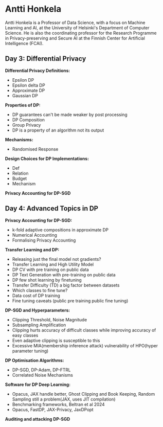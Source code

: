 # Antti Honkela

Antti Honkela is a Professor of Data Science, with a focus on Machine Learning and AI, at the University of Helsinki's Department of Computer Science. He is also the coordinating professor for the Research Programme in Privacy-preserving and Secure AI at the Finnish Center for Artificial Intelligence (FCAI).

## Day 3: Differential Privacy

**Differential Privacy Definitions:**
- Epsilon DP
- Epsilon delta DP
- Approximate DP
- Gaussian DP

**Properties of DP:**
- DP guarantees can't be made weaker by post processing
- DP Composition
- Group Privacy
- DP is a property of an algorithm not its output

**Mechanisms:**
- Randomised Response

**Design Choices for DP Implementations:**
- Def
- Relation
- Budget
- Mechanism

**Privacy Accounting for DP-SGD**

## Day 4: Advanced Topics in DP

**Privacy Accounting for DP-SGD:**
- k-fold adaptive compositions in approximate DP
- Numerical Accounting
- Formalising Privacy Accounting

**Transfer Learning and DP:**
- Releasing just the final model not gradients?
- Transfer Learning and High Utility Model
- DP CV with pre training on public data
- DP Text Generation with pre-training on public data
- DP few shot learning by finetuning
- Transfer Difficulty (TD) a big factor between datasets
- Which classes to fine tune?
- Data cost of DP training
- Fine tuning caveats (public pre training public fine tuning)

**DP-SGD and Hyperparameters:**
- Clipping Threshold, Noise Magnitude
- Subsampling Amplification
- Clipping hurts accuracy of difficult classes while improving accuracy of easy classes
- Even adaptive clipping is susceptible to this
- Excessive MIA(membership inference attack) vulnerability of HPO(hyper parameter tuning)

**DP Optimisation Algorithms:**
- DP-SGD, DP-Adam, DP-FTRL
- Correlated Noise Mechanisms

**Software for DP Deep Learning:**
- Opacus, JAX handle better, Ghost Clipping and Book Keeping, Random Sampling still a problem(JAX, uses JIT compilation)
- Benchmarking frameworks, Beltran et al 2024
- Opacus, FastDP, JAX-Privacy, JaxDPopt

**Auditing and attacking DP-SGD**
